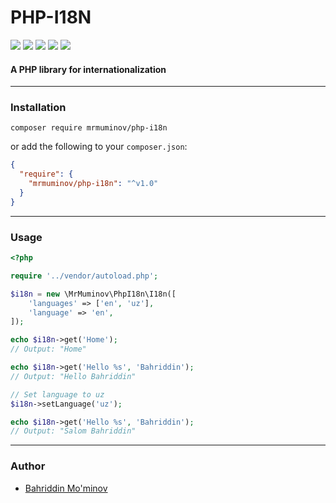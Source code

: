 # PHP-I18N
![](https://api.codiga.io/project/30445/score/svg)
![](https://api.codiga.io/project/30445/status/svg)
![](https://scrutinizer-ci.com/g/MrMuminov/php-i18n/badges/quality-score.png?b=master)
![](https://scrutinizer-ci.com/g/MrMuminov/php-i18n/badges/build.png?b=master)
![](https://scrutinizer-ci.com/g/MrMuminov/php-i18n/badges/code-intelligence.svg?b=master)
#### A PHP library for internationalization

---
### Installation
```shell
composer require mrmuminov/php-i18n
```
or add the following to your `composer.json`:
```json
{
  "require": {
    "mrmuminov/php-i18n": "^v1.0"
  }
}
```

---

### Usage
```php
<?php

require '../vendor/autoload.php';

$i18n = new \MrMuminov\PhpI18n\I18n([
    'languages' => ['en', 'uz'],
    'language' => 'en',
]);

echo $i18n->get('Home');
// Output: "Home"

echo $i18n->get('Hello %s', 'Bahriddin');
// Output: "Hello Bahriddin"

// Set language to uz
$i18n->setLanguage('uz');

echo $i18n->get('Hello %s', 'Bahriddin');
// Output: "Salom Bahriddin"
```


---

### Author
- [Bahriddin Mo'minov](https://github.com/mrmuminov)

